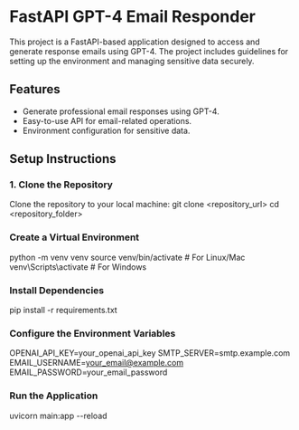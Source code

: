 # FastAPI GPT-4 Email Responder

This project is a FastAPI-based application designed to access and generate response emails using GPT-4. The project includes guidelines for setting up the environment and managing sensitive data securely.

## Features
- Generate professional email responses using GPT-4.
- Easy-to-use API for email-related operations.
- Environment configuration for sensitive data.

## Setup Instructions

### 1. Clone the Repository
Clone the repository to your local machine:
git clone <repository_url>
cd <repository_folder>

### Create a Virtual Environment
python -m venv venv
source venv/bin/activate  # For Linux/Mac
venv\Scripts\activate     # For Windows

### Install Dependencies
pip install -r requirements.txt

### Configure the Environment Variables
OPENAI_API_KEY=your_openai_api_key
SMTP_SERVER=smtp.example.com
EMAIL_USERNAME=your_email@example.com
EMAIL_PASSWORD=your_email_password

### Run the Application
uvicorn main:app --reload
